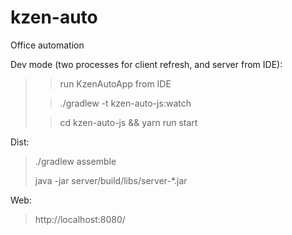 # kzen-auto
Office automation

Dev mode (two processes for client refresh, and server from IDE):
> > run KzenAutoApp from IDE
>
> > ./gradlew -t kzen-auto-js:watch
>
> > cd kzen-auto-js && yarn run start


Dist:
> ./gradlew assemble
>
> java -jar server/build/libs/server-*.jar

Web:
> http://localhost:8080/

